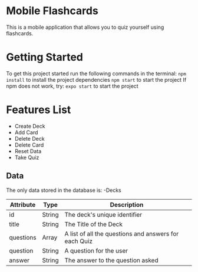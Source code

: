# Mobile Flashcards

This is a mobile application that allows you to quiz yourself using flashcards.

# Getting Started

To get this project started run the following commands in the terminal:
`npm install` to install the project dependencies
`npm start` to start the project
If npm does not work, try:
`expo start` to start the project

# Features List

- Create Deck
- Add Card
- Delete Deck
- Delete Card
- Reset Data
- Take Quiz

## Data

The only data stored in the database is:
-Decks

| Attribute | Type   | Description                                           |
| --------- | ------ | ----------------------------------------------------- |
| id        | String | The deck's unique identifier                          |
| title     | String | The Title of the Deck                                 |
| questions | Array  | A list of all the questions and answers for each Quiz |
| question  | String | A question for the user                               |
| answer    | String | The answer to the question asked                      |
